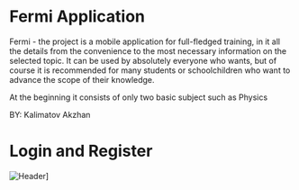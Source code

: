 # Fermi Application

  Fermi - the project is a mobile application for full-fledged training, in it all the details from the convenience to the most necessary information on the selected topic. It can be used by absolutely everyone who wants, but of course it is recommended for many students or schoolchildren who want to advance the scope of their knowledge. 
  
  At the beginning it consists of only two basic subject such as Physics
  
  BY: Kalimatov Akzhan
  
  
  
  

# Login and Register

![Header](https://github.com/manste1n/manste1n/FermiApp/master/assets/1.png)]



